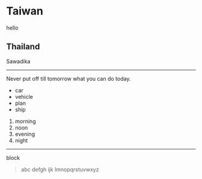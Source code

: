 # Taiwan
hello
## Thailand
Sawadika
******************
Never put off till tomorrow
what you can do today.
- car
- vehicle
- plan
- ship
1. morning
2. noon
3. evening
4. night
**********************
block
>abc
>defgh
>ijk
>lmnopqrstuvwxyz
